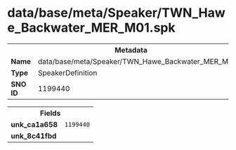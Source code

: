 <h1>data/base/meta/Speaker/TWN_Hawe_Backwater_MER_M01.spk</h1><table><tr><th colspan="100%">Metadata</th></tr><tr><td><b>Name</b></td><td>data/base/meta/Speaker/TWN_Hawe_Backwater_MER_M01.spk</td></tr><tr><td><b>Type</b></td><td>SpeakerDefinition</td></tr><tr><td><b>SNO ID</b></td><td>1199440</td></tr></table>

<table><tr><th colspan="100%">Fields</th></tr><tr><td><b>unk_ca1a658</b></td><td><code>1199440</code></td></tr><tr><td><b>unk_8c41fbd</b></td><td></td></tr></table>

